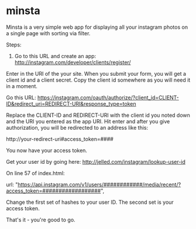 minsta
======

Minsta is a very simple web app for displaying all your instagram photos on a single page with sorting via filter.

Steps:

  1. Go to this URL and create an app: http://instagram.com/developer/clients/register/
  
  Enter in the URI of the your site. When you submit your form, you will get a client id and a client secret.
  Copy the client id somewhere as you will need it in a moment.

  Go this URL: https://instagram.com/oauth/authorize/?client_id=CLIENT-ID&redirect_uri=REDIRECT-URI&response_type=token
  
  Replace the CLIENT-ID and REDIRECT-URI with the client id you noted down and the URI you entered as the app URI. Hit enter
  and after you give authorization, you will be redirected to an address like this:

http://your-redirect-uri#access_token=####

You now have your access token.

Get your user id by going here: http://jelled.com/instagram/lookup-user-id

On line 57 of index.html:

url: "https://api.instagram.com/v1/users/############/media/recent/?access_token=##################",

Change the first set of hashes to your user ID. The second set is your access token.

That's it - you're good to go.
